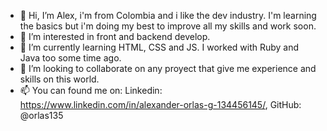 - 👋 Hi, I’m Alex, i'm from Colombia and i like the dev industry. I'm learning the basics but i'm doing my best to improve all my skills and work soon.
- 👀 I’m interested in front and backend develop.
- 🌱 I’m currently learning HTML, CSS and JS. I worked with Ruby and Java too some time ago.
- 💞️ I’m looking to collaborate on any proyect that give me experience and skills on this world.
- 📫 You can found me on:
      Linkedin: https://www.linkedin.com/in/alexander-orlas-g-134456145/, GitHub: @orlas135

<!---
orlas135/orlas135 is a ✨ special ✨ repository because its `README.md` (this file) appears on your GitHub profile.
You can click the Preview link to take a look at your changes.
--->
